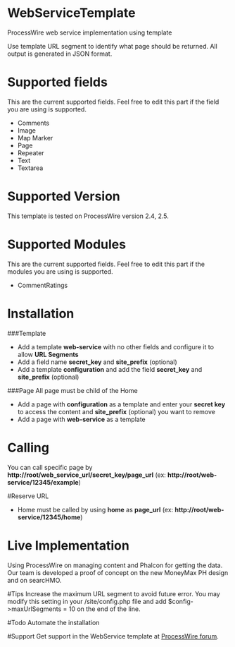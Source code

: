 # WebServiceTemplate
ProcessWire web service implementation using template

Use template URL segment to identify what page should be returned. All output is generated in JSON format. 


# Supported fields
This are the current supported fields. Feel free to edit this part if the field you are using is supported. 

* Comments
* Image
* Map Marker
* Page
* Repeater
* Text
* Textarea

# Supported Version
This template is tested on ProcessWire version 2.4, 2.5.

# Supported Modules
This are the current supported fields. Feel free to edit this part if the modules you are using is supported. 

* CommentRatings

# Installation

###Template
* Add a template **web-service** with no other fields and configure it to allow **URL Segments**
* Add a field name **secret_key** and **site_prefix** (optional)
* Add a template **configuration** and add the field **secret_key** and **site_prefix** (optional)

###Page
All page must be child of the Home

* Add a page with **configuration** as a template and enter your **secret key** to access the content and **site_prefix** (optional) you want to remove
* Add a page with  **web-service** as a template

# Calling
You can call specific page by **http://root/web_service_url/secret_key/page_url** (ex: **http://root/web-service/12345/example**)

#Reserve URL
* Home must be called by using **home** as **page_url** (ex: **http://root/web-service/12345/home**)

# Live Implementation
Using ProcessWire on managing content and Phalcon for getting the data. Our team is developed a proof of concept on the new MoneyMax PH design and on searcHMO.

#Tips
Increase the maximum URL segment to avoid future error. You may modify this setting in your /site/config.php file and add $config->maxUrlSegments = 10 on the end of the line.

#Todo
Automate the installation

#Support
Get support in the WebService template at  [ProcessWire forum](https://processwire.com/talk/topic/7369-webservicetemplate/).
